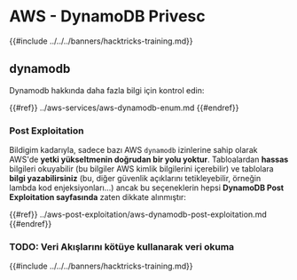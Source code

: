 # AWS - DynamoDB Privesc

{{#include ../../../banners/hacktricks-training.md}}

## dynamodb

Dynamodb hakkında daha fazla bilgi için kontrol edin:

{{#ref}}
../aws-services/aws-dynamodb-enum.md
{{#endref}}

### Post Exploitation

Bildigim kadarıyla, sadece bazı AWS `dynamodb` izinlerine sahip olarak AWS'de **yetki yükseltmenin doğrudan bir yolu yoktur**. Tabloalardan **hassas** bilgileri okuyabilir (bu bilgiler AWS kimlik bilgilerini içerebilir) ve tablolara **bilgi yazabilirsiniz** (bu, diğer güvenlik açıklarını tetikleyebilir, örneğin lambda kod enjeksiyonları...) ancak bu seçeneklerin hepsi **DynamoDB Post Exploitation sayfasında** zaten dikkate alınmıştır:

{{#ref}}
../aws-post-exploitation/aws-dynamodb-post-exploitation.md
{{#endref}}

### TODO: Veri Akışlarını kötüye kullanarak veri okuma

{{#include ../../../banners/hacktricks-training.md}}
